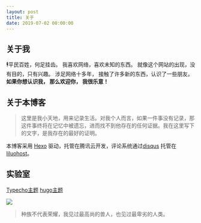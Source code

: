 ```yaml
---
layout: post
title: 关于
date: 2019-07-02 00:00:00
---
```


## 关于我

🕴平民百姓，何足挂齿。
我喜欢网络，喜欢未知的东西。
就像这个网站的出现，没有目的，只有兴趣。
涉足网络十多年， 接触了许多新的东西，认识了一些朋友。
**如果你想认识我， 那么欢迎你， 我很乐意！**

 
## 关于本博客

> 这里是我小天地，用来记录生活。对我个人而言，如果一件事没有记录，那这件事终将在记忆中被遗忘，进而找不到他存在的任何证据。我在这里写下的文字，是我存在的最好的证明。

本博客采用 [Hexo](https://hexo.io/zh-cn/) 驱动，托管在腾讯云开发，评论系统通过[disqus](https://github.com/fooleap/disqus-php-api) 托管在 [liluohost](https://my.liluohost.com/aff.php?aff=255)。

## 实验室

[Typecho主题](https://tp.cssj.fun/)                                        [hugo主题](http://ps1j9d.coding-pages.com/) 

![](https://i.cssj.fun/usr/uploads/2019/03/waiting.jpg)

 > 种族不代表荣耀，我见过最高尚的兽人，也见过最卑劣的人类。